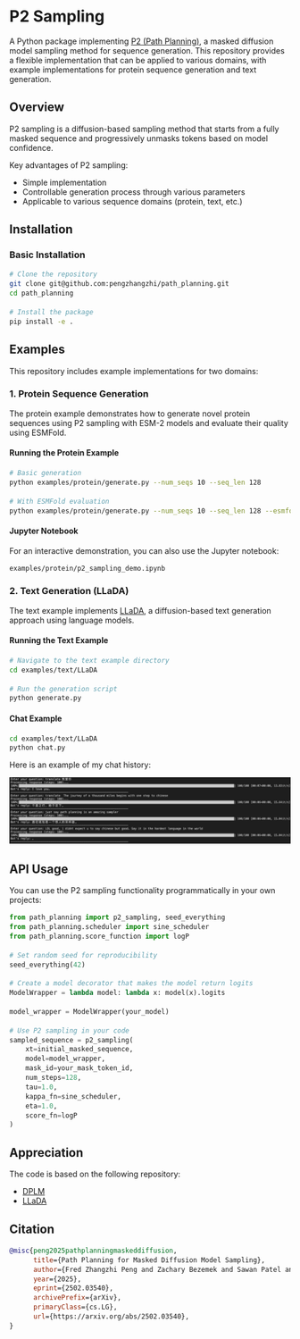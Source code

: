 # P2 Sampling

A Python package implementing [P2 (Path Planning)](https://arxiv.org/pdf/2502.03540), a masked diffusion model sampling method for sequence generation. This repository provides a flexible implementation that can be applied to various domains, with example implementations for protein sequence generation and text generation.

## Overview

P2 sampling is a diffusion-based sampling method that starts from a fully masked sequence and progressively unmasks tokens based on model confidence. 

Key advantages of P2 sampling:
- Simple implementation
- Controllable generation process through various parameters
- Applicable to various sequence domains (protein, text, etc.)

## Installation

### Basic Installation

```bash
# Clone the repository
git clone git@github.com:pengzhangzhi/path_planning.git
cd path_planning

# Install the package
pip install -e .
```

## Examples

This repository includes example implementations for two domains:

### 1. Protein Sequence Generation

The protein example demonstrates how to generate novel protein sequences using P2 sampling with ESM-2 models and evaluate their quality using ESMFold.

#### Running the Protein Example

```bash
# Basic generation
python examples/protein/generate.py --num_seqs 10 --seq_len 128

# With ESMFold evaluation
python examples/protein/generate.py --num_seqs 10 --seq_len 128 --esmfold_eval --save_dir results/test_run
```

#### Jupyter Notebook

For an interactive demonstration, you can also use the Jupyter notebook:

```bash
examples/protein/p2_sampling_demo.ipynb
```

### 2. Text Generation (LLaDA)

The text example implements [LLaDA](https://arxiv.org/abs/2502.09992), a diffusion-based text generation approach using language models.

#### Running the Text Example

```bash
# Navigate to the text example directory
cd examples/text/LLaDA

# Run the generation script
python generate.py
```

#### Chat Example

```bash
cd examples/text/LLaDA
python chat.py
```
Here is an example of my chat history:

![alt text](assets/chat_example.png)

## API Usage

You can use the P2 sampling functionality programmatically in your own projects:

```python
from path_planning import p2_sampling, seed_everything
from path_planning.scheduler import sine_scheduler
from path_planning.score_function import logP

# Set random seed for reproducibility
seed_everything(42)

# Create a model decorator that makes the model return logits
ModelWrapper = lambda model: lambda x: model(x).logits

model_wrapper = ModelWrapper(your_model)

# Use P2 sampling in your code
sampled_sequence = p2_sampling(
    xt=initial_masked_sequence,
    model=model_wrapper,
    mask_id=your_mask_token_id,
    num_steps=128,
    tau=1.0,
    kappa_fn=sine_scheduler,
    eta=1.0,
    score_fn=logP
)
```

## Appreciation

The code is based on the following repository:

- [DPLM](https://github.com/bytedance/dplm)
- [LLaDA](https://github.com/ML-GSAI/LLaDA)


## Citation


```bibtex
@misc{peng2025pathplanningmaskeddiffusion,
      title={Path Planning for Masked Diffusion Model Sampling}, 
      author={Fred Zhangzhi Peng and Zachary Bezemek and Sawan Patel and Jarrid Rector-Brooks and Sherwood Yao and Alexander Tong and Pranam Chatterjee},
      year={2025},
      eprint={2502.03540},
      archivePrefix={arXiv},
      primaryClass={cs.LG},
      url={https://arxiv.org/abs/2502.03540}, 
}
```

